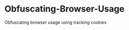 Obfuscating-Browser-Usage
=========================

Obfuscating browser usage using tracking cookies
